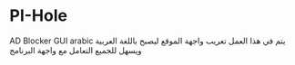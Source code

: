 # PI-Hole
AD Blocker GUI arabic
يتم في هذا العمل تعريب واجهة الموقع ليصبح باللغة العربية
ويسهل للجميع التعامل مع واجهة البرنامج
